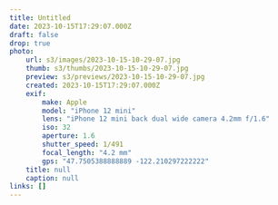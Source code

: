 ```yaml
---
title: Untitled
date: 2023-10-15T17:29:07.000Z
draft: false
drop: true
photo:
    url: s3/images/2023-10-15-10-29-07.jpg
    thumb: s3/thumbs/2023-10-15-10-29-07.jpg
    preview: s3/previews/2023-10-15-10-29-07.jpg
    created: 2023-10-15T17:29:07.000Z
    exif:
        make: Apple
        model: "iPhone 12 mini"
        lens: "iPhone 12 mini back dual wide camera 4.2mm f/1.6"
        iso: 32
        aperture: 1.6
        shutter_speed: 1/491
        focal_length: "4.2 mm"
        gps: "47.7505388888889 -122.210297222222"
    title: null
    caption: null
links: []
---
```

